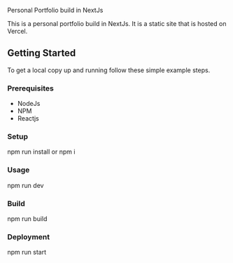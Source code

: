 Personal Portfolio build in NextJs

This is a personal portfolio build in NextJs. It is a static site that is hosted on Vercel.

## Getting Started

To get a local copy up and running follow these simple example steps.

### Prerequisites

- NodeJs
- NPM
- Reactjs

### Setup

npm run install or npm i 

### Usage

npm run dev

### Build

npm run build

### Deployment

npm run start
